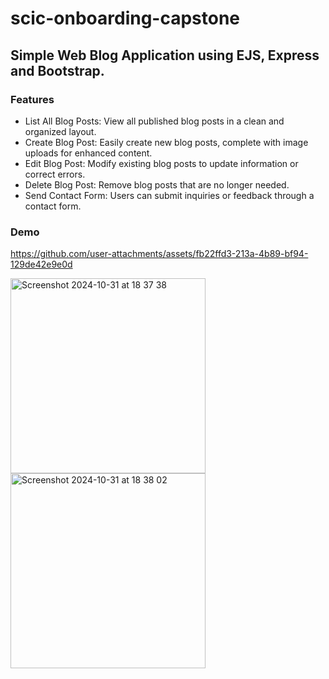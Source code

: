 # scic-onboarding-capstone

## Simple Web Blog Application using EJS, Express and Bootstrap.

### Features
- List All Blog Posts: View all published blog posts in a clean and organized layout.
- Create Blog Post: Easily create new blog posts, complete with image uploads for enhanced content.
- Edit Blog Post: Modify existing blog posts to update information or correct errors.
- Delete Blog Post: Remove blog posts that are no longer needed.
- Send Contact Form: Users can submit inquiries or feedback through a contact form.

### Demo
https://github.com/user-attachments/assets/fb22ffd3-213a-4b89-bf94-129de42e9e0d

<img width="312" alt="Screenshot 2024-10-31 at 18 37 38" src="https://github.com/user-attachments/assets/ad226957-6ec6-4c4d-a546-7599eb63af38">

<img width="312" alt="Screenshot 2024-10-31 at 18 38 02" src="https://github.com/user-attachments/assets/f7040a97-53a4-4fe1-a827-c74d3d8323a5">
